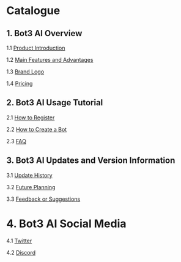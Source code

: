 # Catalogue


## 1. Bot3 AI Overview
1.1 [Product Introduction](1.1_Product_Introduction.md)

1.2 [Main Features and Advantages]()

1.3 [Brand Logo]()

1.4 [Pricing]()


## 2. Bot3 AI Usage Tutorial
2.1 [How to Register]()

2.2 [How to Create a Bot]()

2.3 [FAQ]()


## 3. Bot3 AI Updates and Version Information
3.1 [Update History]()

3.2 [Future Planning]()

3.3 [Feedback or Suggestions]()


# 4. Bot3 AI Social Media
4.1 [Twitter]()

4.2 [Discord]()
